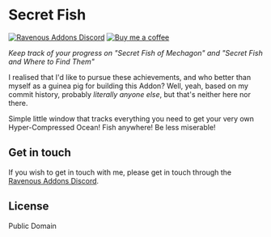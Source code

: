 # Secret Fish

[![Ravenous Addons Discord](https://img.shields.io/badge/discord-Ravenous%20Addons-7289da)](https://discord.gg/9XeTpbcjzu) [![Buy me a coffee](https://img.shields.io/badge/help%20out-Buy%20me%20a%20coffee-81b3a0)](https://www.buymeacoffee.com/waldenpond)

*Keep track of your progress on "Secret Fish of Mechagon" and "Secret Fish and Where to Find Them"*

I realised that I'd like to pursue these achievements, and who better than myself as a guinea pig for building this Addon? Well, yeah, based on my commit history, probably *literally anyone else*, but that's neither here nor there.

Simple little window that tracks everything you need to get your very own Hyper-Compressed Ocean! Fish anywhere! Be less miserable!

## Get in touch

If you wish to get in touch with me, please get in touch through the [Ravenous Addons Discord](https://discord.gg/9XeTpbcjzu).

## License

Public Domain
